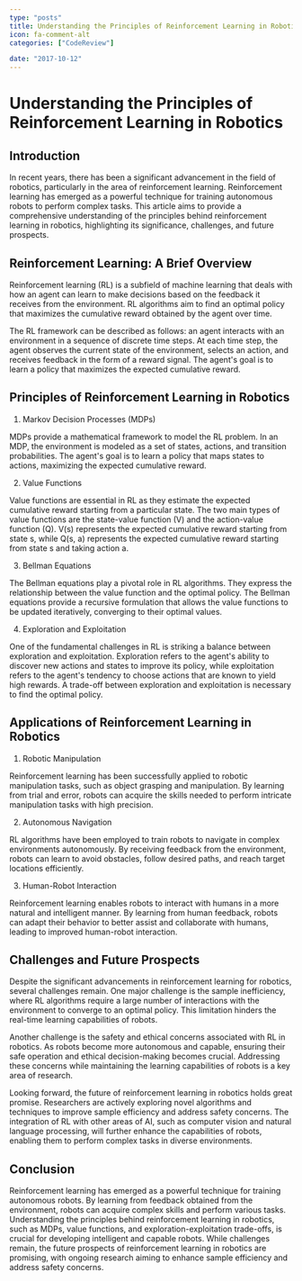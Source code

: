 ```yaml
---
type: "posts"
title: Understanding the Principles of Reinforcement Learning in Robotics
icon: fa-comment-alt
categories: ["CodeReview"]

date: "2017-10-12"
---
```




# Understanding the Principles of Reinforcement Learning in Robotics

## Introduction

In recent years, there has been a significant advancement in the field of robotics, particularly in the area of reinforcement learning. Reinforcement learning has emerged as a powerful technique for training autonomous robots to perform complex tasks. This article aims to provide a comprehensive understanding of the principles behind reinforcement learning in robotics, highlighting its significance, challenges, and future prospects.

## Reinforcement Learning: A Brief Overview

Reinforcement learning (RL) is a subfield of machine learning that deals with how an agent can learn to make decisions based on the feedback it receives from the environment. RL algorithms aim to find an optimal policy that maximizes the cumulative reward obtained by the agent over time.

The RL framework can be described as follows: an agent interacts with an environment in a sequence of discrete time steps. At each time step, the agent observes the current state of the environment, selects an action, and receives feedback in the form of a reward signal. The agent's goal is to learn a policy that maximizes the expected cumulative reward.

## Principles of Reinforcement Learning in Robotics

1. Markov Decision Processes (MDPs)

MDPs provide a mathematical framework to model the RL problem. In an MDP, the environment is modeled as a set of states, actions, and transition probabilities. The agent's goal is to learn a policy that maps states to actions, maximizing the expected cumulative reward.

2. Value Functions

Value functions are essential in RL as they estimate the expected cumulative reward starting from a particular state. The two main types of value functions are the state-value function (V) and the action-value function (Q). V(s) represents the expected cumulative reward starting from state s, while Q(s, a) represents the expected cumulative reward starting from state s and taking action a.

3. Bellman Equations

The Bellman equations play a pivotal role in RL algorithms. They express the relationship between the value function and the optimal policy. The Bellman equations provide a recursive formulation that allows the value functions to be updated iteratively, converging to their optimal values.

4. Exploration and Exploitation

One of the fundamental challenges in RL is striking a balance between exploration and exploitation. Exploration refers to the agent's ability to discover new actions and states to improve its policy, while exploitation refers to the agent's tendency to choose actions that are known to yield high rewards. A trade-off between exploration and exploitation is necessary to find the optimal policy.

## Applications of Reinforcement Learning in Robotics

1. Robotic Manipulation

Reinforcement learning has been successfully applied to robotic manipulation tasks, such as object grasping and manipulation. By learning from trial and error, robots can acquire the skills needed to perform intricate manipulation tasks with high precision.

2. Autonomous Navigation

RL algorithms have been employed to train robots to navigate in complex environments autonomously. By receiving feedback from the environment, robots can learn to avoid obstacles, follow desired paths, and reach target locations efficiently.

3. Human-Robot Interaction

Reinforcement learning enables robots to interact with humans in a more natural and intelligent manner. By learning from human feedback, robots can adapt their behavior to better assist and collaborate with humans, leading to improved human-robot interaction.

## Challenges and Future Prospects

Despite the significant advancements in reinforcement learning for robotics, several challenges remain. One major challenge is the sample inefficiency, where RL algorithms require a large number of interactions with the environment to converge to an optimal policy. This limitation hinders the real-time learning capabilities of robots.

Another challenge is the safety and ethical concerns associated with RL in robotics. As robots become more autonomous and capable, ensuring their safe operation and ethical decision-making becomes crucial. Addressing these concerns while maintaining the learning capabilities of robots is a key area of research.

Looking forward, the future of reinforcement learning in robotics holds great promise. Researchers are actively exploring novel algorithms and techniques to improve sample efficiency and address safety concerns. The integration of RL with other areas of AI, such as computer vision and natural language processing, will further enhance the capabilities of robots, enabling them to perform complex tasks in diverse environments.

## Conclusion

Reinforcement learning has emerged as a powerful technique for training autonomous robots. By learning from feedback obtained from the environment, robots can acquire complex skills and perform various tasks. Understanding the principles behind reinforcement learning in robotics, such as MDPs, value functions, and exploration-exploitation trade-offs, is crucial for developing intelligent and capable robots. While challenges remain, the future prospects of reinforcement learning in robotics are promising, with ongoing research aiming to enhance sample efficiency and address safety concerns.